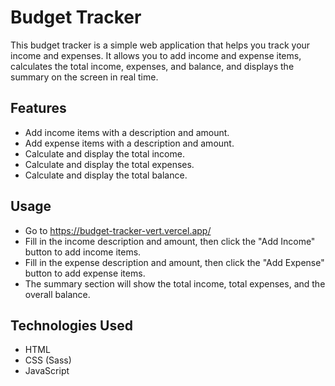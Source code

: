 # Budget Tracker

This budget tracker is a simple web application that helps you track your income and expenses. It allows you to add income and expense items, calculates the total income, expenses, and balance, and displays the summary on the screen in real time.

## Features

- Add income items with a description and amount.
- Add expense items with a description and amount.
- Calculate and display the total income.
- Calculate and display the total expenses.
- Calculate and display the total balance.

## Usage

- Go to https://budget-tracker-vert.vercel.app/
- Fill in the income description and amount, then click the "Add Income" button to add income items.
- Fill in the expense description and amount, then click the "Add Expense" button to add expense items.
- The summary section will show the total income, total expenses, and the overall balance.

## Technologies Used

- HTML
- CSS (Sass)
- JavaScript
